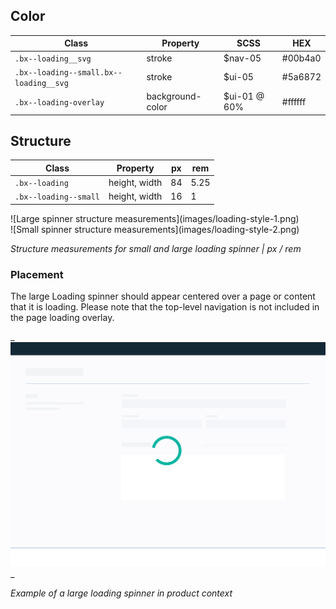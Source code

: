 ## Color

| Class                                | Property         | SCSS         | HEX      |
|--------------------------------------|------------------|--------------|----------|
|`.bx--loading__svg`                   | stroke           | $nav-05      | #00b4a0  |
|`.bx--loading--small.bx--loading__svg`| stroke           | $ui-05       | #5a6872  |
|`.bx--loading-overlay`                | background-color | $ui-01 @ 60% | #ffffff  |

## Structure

| Class                | Property      | px | rem  |
|----------------------|---------------|----|------|
|`.bx--loading`        | height, width | 84 | 5.25 |
|`.bx--loading--small` | height, width | 16 | 1    |

<div data-insert-component="ImageGrid">
  <div>
    ![Large spinner structure measurements](images/loading-style-1.png)
  </div>
  <div>
    ![Small spinner structure measurements](images/loading-style-2.png)
  </div>
</div>

_Structure measurements for small and large loading spinner | px / rem_

### Placement

The large Loading spinner should appear centered over a page or content that it is loading. Please note that the top-level navigation is not included in the page loading overlay.

_
![Large spinner in context example](images/loading-style-4.png)
_

_Example of a large loading spinner in product context_
